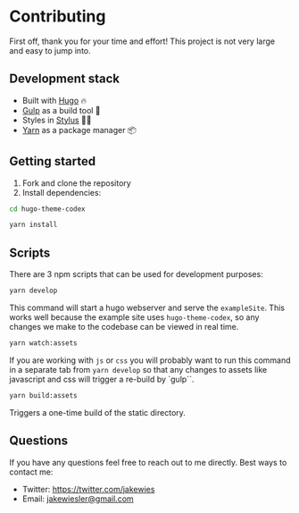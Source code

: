 # Contributing

First off, thank you for your time and effort! This project is not very large and easy to jump into.

## Development stack

- Built with [Hugo](https://gohugo.io/) 🔥
- [Gulp](https://gulpjs.com/) as a build tool 🍹
- Styles in [Stylus](http://stylus-lang.com/) 💅🏻
- [Yarn](https://yarnpkg.com/) as a package manager 📦

## Getting started

1. Fork and clone the repository
2. Install dependencies:

```bash
cd hugo-theme-codex

yarn install
```

## Scripts

There are 3 npm scripts that can be used for development purposes:

```bash
yarn develop
```

This command will start a hugo webserver and serve the `exampleSite`. This works well because the example site uses `hugo-theme-codex`, so any changes
we make to the codebase can be viewed in real time.

```bash
yarn watch:assets
```

If you are working with `js` or `css` you will probably want to run this command in a separate tab from `yarn develop` so that any changes to assets like javascript and css will trigger a re-build by `gulp``.

```bash
yarn build:assets
```

Triggers a one-time build of the static directory.

## Questions

If you have any questions feel free to reach out to me directly. Best ways to contact me:

- Twitter: https://twitter.com/jakewies
- Email: jakewiesler@gmail.com

